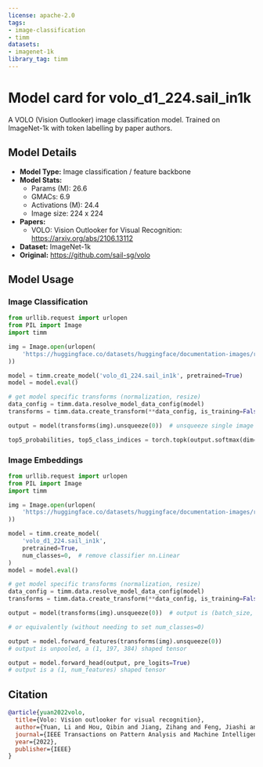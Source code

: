 ```yaml
---
license: apache-2.0
tags:
- image-classification
- timm
datasets:
- imagenet-1k
library_tag: timm
---
```

# Model card for volo_d1_224.sail_in1k

A VOLO (Vision Outlooker) image classification model. Trained on ImageNet-1k with token labelling by paper authors.

## Model Details
- **Model Type:** Image classification / feature backbone
- **Model Stats:**
  - Params (M): 26.6
  - GMACs: 6.9
  - Activations (M): 24.4
  - Image size: 224 x 224
- **Papers:**
  - VOLO: Vision Outlooker for Visual Recognition: https://arxiv.org/abs/2106.13112
- **Dataset:** ImageNet-1k
- **Original:** https://github.com/sail-sg/volo

## Model Usage
### Image Classification
```python
from urllib.request import urlopen
from PIL import Image
import timm

img = Image.open(urlopen(
    'https://huggingface.co/datasets/huggingface/documentation-images/resolve/main/beignets-task-guide.png'
))

model = timm.create_model('volo_d1_224.sail_in1k', pretrained=True)
model = model.eval()

# get model specific transforms (normalization, resize)
data_config = timm.data.resolve_model_data_config(model)
transforms = timm.data.create_transform(**data_config, is_training=False)

output = model(transforms(img).unsqueeze(0))  # unsqueeze single image into batch of 1

top5_probabilities, top5_class_indices = torch.topk(output.softmax(dim=1) * 100, k=5)
```

### Image Embeddings
```python
from urllib.request import urlopen
from PIL import Image
import timm

img = Image.open(urlopen(
    'https://huggingface.co/datasets/huggingface/documentation-images/resolve/main/beignets-task-guide.png'
))

model = timm.create_model(
    'volo_d1_224.sail_in1k',
    pretrained=True,
    num_classes=0,  # remove classifier nn.Linear
)
model = model.eval()

# get model specific transforms (normalization, resize)
data_config = timm.data.resolve_model_data_config(model)
transforms = timm.data.create_transform(**data_config, is_training=False)

output = model(transforms(img).unsqueeze(0))  # output is (batch_size, num_features) shaped tensor

# or equivalently (without needing to set num_classes=0)

output = model.forward_features(transforms(img).unsqueeze(0))
# output is unpooled, a (1, 197, 384) shaped tensor

output = model.forward_head(output, pre_logits=True)
# output is a (1, num_features) shaped tensor
```

## Citation
```bibtex
@article{yuan2022volo,
  title={Volo: Vision outlooker for visual recognition},
  author={Yuan, Li and Hou, Qibin and Jiang, Zihang and Feng, Jiashi and Yan, Shuicheng},
  journal={IEEE Transactions on Pattern Analysis and Machine Intelligence},
  year={2022},
  publisher={IEEE}
}
```
